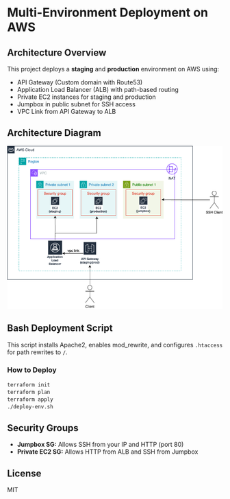 
# Multi-Environment Deployment on AWS

## Architecture Overview

This project deploys a **staging** and **production** environment on AWS using:
- API Gateway (Custom domain with Route53)
- Application Load Balancer (ALB) with path-based routing
- Private EC2 instances for staging and production
- Jumpbox in public subnet for SSH access
- VPC Link from API Gateway to ALB

## Architecture Diagram

![AWS Scalable Web Tier](https://github.com/tharusha-kudagala/DevOps-Medium/blob/main/aws-multi-environment-web-deployment/architecture.png?raw=true)


## Bash Deployment Script

This script installs Apache2, enables mod_rewrite, and configures `.htaccess` for path rewrites to `/`.

### How to Deploy

```bash
terraform init
terraform plan
terraform apply
./deploy-env.sh
```

## Security Groups

- **Jumpbox SG:** Allows SSH from your IP and HTTP (port 80)
- **Private EC2 SG:** Allows HTTP from ALB and SSH from Jumpbox

## License

MIT
